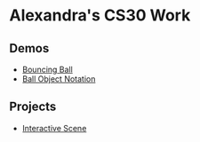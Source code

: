# Alexandra's CS30 Work

## Demos
- [Bouncing Ball](01-ball)
- [Ball Object Notation](03-ball-object)

## Projects
- [Interactive Scene](02-dodge)